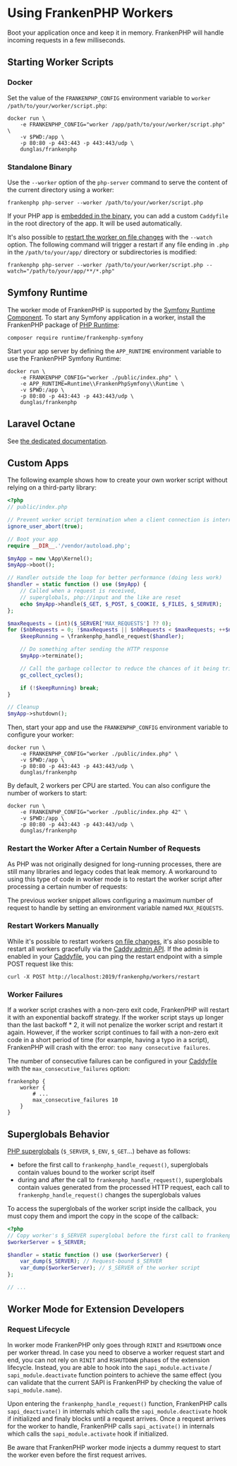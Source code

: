 # Using FrankenPHP Workers

Boot your application once and keep it in memory.
FrankenPHP will handle incoming requests in a few milliseconds.

## Starting Worker Scripts

### Docker

Set the value of the `FRANKENPHP_CONFIG` environment variable to `worker /path/to/your/worker/script.php`:

```console
docker run \
    -e FRANKENPHP_CONFIG="worker /app/path/to/your/worker/script.php" \
    -v $PWD:/app \
    -p 80:80 -p 443:443 -p 443:443/udp \
    dunglas/frankenphp
```

### Standalone Binary

Use the `--worker` option of the `php-server` command to serve the content of the current directory using a worker:

```console
frankenphp php-server --worker /path/to/your/worker/script.php
```

If your PHP app is [embedded in the binary](embed.md), you can add a custom `Caddyfile` in the root directory of the app.
It will be used automatically.

It's also possible to [restart the worker on file changes](config.md#watching-for-file-changes) with the `--watch` option.
The following command will trigger a restart if any file ending in `.php` in the `/path/to/your/app/` directory or subdirectories is modified:

```console
frankenphp php-server --worker /path/to/your/worker/script.php --watch="/path/to/your/app/**/*.php"
```

## Symfony Runtime

The worker mode of FrankenPHP is supported by the [Symfony Runtime Component](https://symfony.com/doc/current/components/runtime.html).
To start any Symfony application in a worker, install the FrankenPHP package of [PHP Runtime](https://github.com/php-runtime/runtime):

```console
composer require runtime/frankenphp-symfony
```

Start your app server by defining the `APP_RUNTIME` environment variable to use the FrankenPHP Symfony Runtime:

```console
docker run \
    -e FRANKENPHP_CONFIG="worker ./public/index.php" \
    -e APP_RUNTIME=Runtime\\FrankenPhpSymfony\\Runtime \
    -v $PWD:/app \
    -p 80:80 -p 443:443 -p 443:443/udp \
    dunglas/frankenphp
```

## Laravel Octane

See [the dedicated documentation](laravel.md#laravel-octane).

## Custom Apps

The following example shows how to create your own worker script without relying on a third-party library:

```php
<?php
// public/index.php

// Prevent worker script termination when a client connection is interrupted
ignore_user_abort(true);

// Boot your app
require __DIR__.'/vendor/autoload.php';

$myApp = new \App\Kernel();
$myApp->boot();

// Handler outside the loop for better performance (doing less work)
$handler = static function () use ($myApp) {
    // Called when a request is received,
    // superglobals, php://input and the like are reset
    echo $myApp->handle($_GET, $_POST, $_COOKIE, $_FILES, $_SERVER);
};

$maxRequests = (int)($_SERVER['MAX_REQUESTS'] ?? 0);
for ($nbRequests = 0; !$maxRequests || $nbRequests < $maxRequests; ++$nbRequests) {
    $keepRunning = \frankenphp_handle_request($handler);

    // Do something after sending the HTTP response
    $myApp->terminate();

    // Call the garbage collector to reduce the chances of it being triggered in the middle of a page generation
    gc_collect_cycles();

    if (!$keepRunning) break;
}

// Cleanup
$myApp->shutdown();
```

Then, start your app and use the `FRANKENPHP_CONFIG` environment variable to configure your worker:

```console
docker run \
    -e FRANKENPHP_CONFIG="worker ./public/index.php" \
    -v $PWD:/app \
    -p 80:80 -p 443:443 -p 443:443/udp \
    dunglas/frankenphp
```

By default, 2 workers per CPU are started.
You can also configure the number of workers to start:

```console
docker run \
    -e FRANKENPHP_CONFIG="worker ./public/index.php 42" \
    -v $PWD:/app \
    -p 80:80 -p 443:443 -p 443:443/udp \
    dunglas/frankenphp
```

### Restart the Worker After a Certain Number of Requests

As PHP was not originally designed for long-running processes, there are still many libraries and legacy codes that leak memory.
A workaround to using this type of code in worker mode is to restart the worker script after processing a certain number of requests:

The previous worker snippet allows configuring a maximum number of request to handle by setting an environment variable named `MAX_REQUESTS`.

### Restart Workers Manually

While it's possible to restart workers [on file changes](config.md#watching-for-file-changes), it's also possible to restart all workers
gracefully via the [Caddy admin API](https://caddyserver.com/docs/api). If the admin is enabled in your
[Caddyfile](config.md#caddyfile-config), you can ping the restart endpoint with a simple POST request like this:

```console
curl -X POST http://localhost:2019/frankenphp/workers/restart
```

### Worker Failures

If a worker script crashes with a non-zero exit code, FrankenPHP will restart it with an exponential backoff strategy.
If the worker script stays up longer than the last backoff \* 2,
it will not penalize the worker script and restart it again.
However, if the worker script continues to fail with a non-zero exit code in a short period of time
(for example, having a typo in a script), FrankenPHP will crash with the error: `too many consecutive failures`.

The number of consecutive failures can be configured in your [Caddyfile](config.md#caddyfile-config) with the `max_consecutive_failures` option:

```caddyfile
frankenphp {
    worker {
        # ...
        max_consecutive_failures 10
    }
}
```

## Superglobals Behavior

[PHP superglobals](https://www.php.net/manual/en/language.variables.superglobals.php) (`$_SERVER`, `$_ENV`, `$_GET`...)
behave as follows:

- before the first call to `frankenphp_handle_request()`, superglobals contain values bound to the worker script itself
- during and after the call to `frankenphp_handle_request()`, superglobals contain values generated from the processed HTTP request, each call to `frankenphp_handle_request()` changes the superglobals values

To access the superglobals of the worker script inside the callback, you must copy them and import the copy in the scope of the callback:

```php
<?php
// Copy worker's $_SERVER superglobal before the first call to frankenphp_handle_request()
$workerServer = $_SERVER;

$handler = static function () use ($workerServer) {
    var_dump($_SERVER); // Request-bound $_SERVER
    var_dump($workerServer); // $_SERVER of the worker script
};

// ...
```

## Worker Mode for Extension Developers

### Request Lifecycle

In worker mode FrankenPHP only goes through `RINIT` and `RSHUTDOWN` once per worker thread. In case you need to observe a worker request start and end, you can not rely on `RINIT` and `RSHUTDOWN` phases of the extension lifecycle. Instead, you are able to hook into the `sapi_module.activate` / `sapi_module.deactivate` function pointers to achieve the same effect (you can validate that the current SAPI is FrankenPHP by checking the value of `sapi_module.name`).

Upon entering the `frankenphp_handle_request()` function, FrankenPHP calls `sapi_deactivate()` in internals which calls the `sapi_module.deactivate` hook if initialized and finaly blocks until a request arrives. Once a request arrives for the worker to handle, FrankenPHP calls `sapi_activate()` in internals which calls the `sapi_module.activate` hook if initialized.

Be aware that FrankenPHP worker mode injects a dummy request to start the worker even before the first request arrives.
